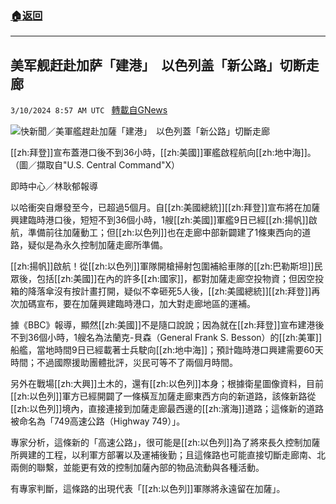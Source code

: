 ###  [:house:返回](README.md)
---


## 美军舰赶赴加萨「建港」　以色列盖「新公路」切断走廊
`3/10/2024 8:57 AM UTC ` [轉載自GNews](https://gnews.org/articles/2381418)

![快新聞／美軍艦趕赴加薩「建港」　以色列蓋「新公路」切斷走廊](https://cdn.ftvnews.com.tw/manasystem/FileData/News/133264a4-35e8-4a4a-9bf3-eaa5b7ddb02c.jpg "快新聞／美軍艦趕赴加薩「建港」　以色列蓋「新公路」切斷走廊")

[[zh:拜登]]宣布蓋港口後不到36小時，[[zh:美國]]軍艦啟程航向[[zh:地中海]]。（圖／擷取自"U.S. Central Command"X）

即時中心／林耿郁報導

以哈衝突自爆發至今，已超過5個月。自[[zh:美國總統]][[zh:拜登]]宣布將在加薩興建臨時港口後，短短不到36個小時，1艘[[zh:美國]]軍艦9日已經[[zh:揚帆]]啟航，準備前往加薩動工；但[[zh:以色列]]也在走廊中部新闢建了1條東西向的道路，疑似是為永久控制加薩走廊所準備。

[[zh:揚帆]]啟航！從[[zh:以色列]]軍隊開槍掃射包圍補給車隊的[[zh:巴勒斯坦]]民眾後，包括[[zh:美國]]在內的許多[[zh:國家]]，都對加薩走廊空投物資；但因空投箱的降落傘沒有按計畫打開，疑似不幸砸死5人後，[[zh:美國總統]][[zh:拜登]]再次加碼宣布，要在加薩興建臨時港口，加大對走廊地區的運補。

據《BBC》報導，顯然[[zh:美國]]不是隨口說說；因為就在[[zh:拜登]]宣布建港後不到36個小時，1艘名為法蘭克-貝森（General Frank S. Besson）的[[zh:美軍]]船艦，當地時間9日已經載著士兵駛向[[zh:地中海]]；預計臨時港口興建需要60天時間；不過國際援助團體批評，災民可等不了兩個月時間。

另外在戰場[[zh:大興]]土木的，還有[[zh:以色列]]本身；根據衛星圖像資料，目前[[zh:以色列]]軍方已經開闢了一條橫亙加薩走廊東西方向的新道路，該條新路從[[zh:以色列]]境內，直接連接到加薩走廊最西邊的[[zh:濱海]]道路；這條新的道路被命名為「749高速公路（Highway 749）」。

專家分析，這條新的「高速公路」，很可能是[[zh:以色列]]為了將來長久控制加薩所興建的工程，以利軍方部署以及運補後勤；且這條路也可能直接切斷走廊南、北兩側的聯繫，並能更有效的控制加薩內部的物品流動與各種活動。

有專家判斷，這條路的出現代表「[[zh:以色列]]軍隊將永遠留在加薩」。
